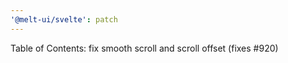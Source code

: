 ```yaml
---
'@melt-ui/svelte': patch
---
```


Table of Contents: fix smooth scroll and scroll offset (fixes #920)
